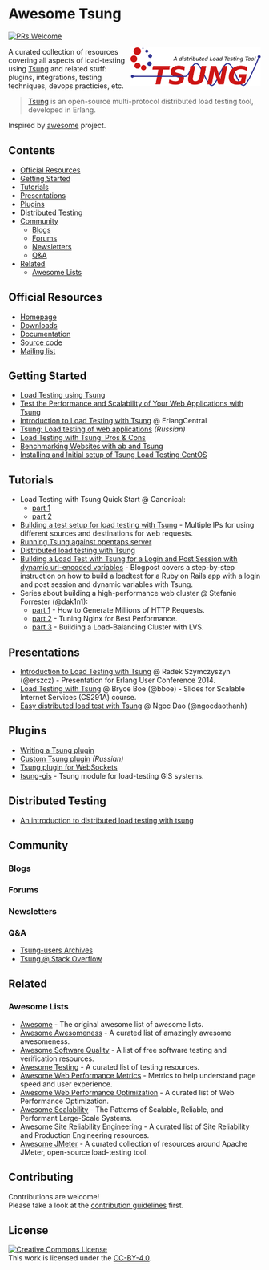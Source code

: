 # Awesome Tsung
[![PRs Welcome](https://img.shields.io/badge/PRs-welcome-brightgreen.svg?style=flat)](https://github.com/aliesbelik/awesome-tsung/blob/master/CONTRIBUTING.md)

[<img src="assets/images/tsung-logo.svg" align="right" width="260" alt="Tsung">](http://tsung.erlang-projects.org/)

A curated collection of resources covering all aspects of load-testing using [Tsung](http://tsung.erlang-projects.org/) and related stuff: plugins, integrations, testing techniques, devops practicies, etc.

> [Tsung](http://tsung.erlang-projects.org/) is an open-source multi-protocol distributed load testing tool, developed in Erlang.

Inspired by [awesome](https://github.com/sindresorhus/awesome) project.

## Contents

- [Official Resources](#official-resources)
- [Getting Started](#getting-started)
- [Tutorials](#tutorials)
- [Presentations](#presentations)
- [Plugins](#plugins)
- [Distributed Testing](#distributed-testing)
- [Community](#community)
    - [Blogs](#blogs)
    - [Forums](#forums)
    - [Newsletters](#newsletters)
    - [Q&A](#qa)
- [Related](#related)
    - [Awesome Lists](#awesome-lists)


## Official Resources

- [Homepage](http://tsung.erlang-projects.org/)
- [Downloads](http://tsung.erlang-projects.org/dist/)
- [Documentation](http://tsung.erlang-projects.org/user_manual/index.html)
- [Source code](https://github.com/processone/tsung/)
- [Mailing list](https://lists.process-one.net/mailman/listinfo/tsung-users)

## Getting Started

- [Load Testing using Tsung](https://medium.com/helpshift-engineering/load-testing-using-tsung-ef26a662929b)
- [Test the Performance and Scalability of Your Web Applications with Tsung](https://web.archive.org/web/20160826102121/https://beebole.com/blog/erlang/test-performance-and-scalability-of-your-web-applications-with-tsung/)
- [Introduction to Load Testing with Tsung](https://erlangcentral.org/wiki/Introduction_to_Load_Testing_with_Tsung) @ ErlangCentral
- [Tsung: Load testing of web applications](https://habr.com/en/post/132459/) *(Russian)*
- [Load Testing with Tsung: Pros & Cons](https://getcookie.wordpress.com/2013/02/13/load-testing-with-tsung/)
- [Benchmarking Websites with ab and Tsung](https://www.rsreese.com/benchmarking-websites-with-ab-and-tsung/)
- [Installing and Initial setup of Tsung Load Testing CentOS](http://whatizee.blogspot.com/2015/01/installing-and-initial-setup-of-tsung_21.html)

## Tutorials

- Load Testing with Tsung Quick Start @ Canonical:
    - [part 1](https://web.archive.org/web/20150905161702/http://voices.canonical.com/isd/2010/11/14/load-testing-with-tsung-quick-start/)
    - [part 2](https://web.archive.org/web/20150905162148/http://voices.canonical.com/isd/2010/12/10/tsung-quick-start-part-2/)
- [Building a test setup for load testing with Tsung](https://hml.io/2015/08/04/loadtesting-with-tsung-and-multiple-ips/) - Multiple IPs for using different sources and destinations for web requests.
- [Running Tsung against opentaps server](https://www.opentaps.org/docs/index.php/Running_Tsung_against_opentaps_server)
- [Distributed load testing with Tsung](https://raymii.org/s/articles/Basic_Website_load_testing_with_Tsung.html)
- [Building a Load Test with Tsung for a Login and Post Session with dynamic url-encoded variables](https://www.innoq.com/en/blog/building-a-load-test-with-tsung/) - Blogpost covers a step-by-step instruction on how to build a loadtest for a Ruby on Rails app with a login and post session and dynamic variables with Tsung.
- Series about building a high-performance web cluster @ Stefanie Forrester (@dak1n1):
    - [part 1](https://web.archive.org/web/20190112103031/http://dak1n1.com/blog/14-http-load-generate/) - How to Generate Millions of HTTP Requests.
    - [part 2](https://web.archive.org/web/20190123062716/http://dak1n1.com/blog/12-nginx-performance-tuning/) - Tuning Nginx for Best Performance.
    - [part 3](https://web.archive.org/web/20180826004438/http://dak1n1.com/blog/13-load-balancing-lvs/) - Building a Load-Balancing Cluster with LVS.

## Presentations

- [Introduction to Load Testing with Tsung](https://github.com/erszcz/euc-2014) @ Radek Szymczyszyn (@erszcz) - Presentation for Erlang User Conference 2014.
- [Load Testing with Tsung](https://cs291.com/slides/2019/09_tsung/) @ Bryce Boe (@bboe) - Slides for Scalable Internet Services (CS291A) course.
- [Easy distributed load test with Tsung](https://github.com/ngocdaothanh/tsart) @ Ngoc Dao (@ngocdaothanh)

## Plugins

- [Writing a Tsung plugin](http://web.archive.org/web/20150208112949/http://www.process-one.net/en/wiki/Writing_a_Tsung_plugin/)
- [Custom Tsung plugin](http://lin-techdet.blogspot.com/2013/04/tsung.html) *(Russian)*
- [Tsung plugin for WebSockets](https://github.com/wulczer/tsung_ws)
- [tsung-gis](https://github.com/rodo/tsung-gis) - Tsung module for load-testing GIS systems.

## Distributed Testing

- [An introduction to distributed load testing with tsung](https://www.brightbox.com/blog/2014/11/07/distributed-load-testing-with-tsung/)

## Community

### Blogs

### Forums

### Newsletters

### Q&A

- [Tsung-users Archives](http://lists.process-one.net/pipermail/tsung-users/)
- [Tsung @ Stack Overflow](http://stackoverflow.com/questions/tagged/tsung)

## Related

### Awesome Lists

- [Awesome](https://github.com/sindresorhus/awesome) - The original awesome list of awesome lists.
- [Awesome Awesomeness](https://github.com/bayandin/awesome-awesomeness) - A curated list of amazingly awesome awesomeness.
- [Awesome Software Quality](https://github.com/ligurio/awesome-software-quality) - A list of free software testing and verification resources.
- [Awesome Testing](https://github.com/TheJambo/awesome-testing) - A curated list of testing resources.
- [Awesome Web Performance Metrics](https://github.com/csabapalfi/awesome-web-performance-metrics) - Metrics to help understand page speed and user experience.
- [Awesome Web Performance Optimization](https://github.com/davidsonfellipe/awesome-wpo) - A curated list of Web Performance Optimization.
- [Awesome Scalability](https://github.com/binhnguyennus/awesome-scalability) - The Patterns of Scalable, Reliable, and Performant Large-Scale Systems.
- [Awesome Site Reliability Engineering](https://github.com/dastergon/awesome-sre) - A curated list of Site Reliability and Production Engineering resources.
- [Awesome JMeter](https://github.com/aliesbelik/awesome-jmeter) - A curated collection of resources around Apache JMeter, open-source load-testing tool.

## Contributing

Contributions are welcome!<br />
Please take a look at the [contribution guidelines](https://github.com/aliesbelik/awesome-tsung/blob/master/CONTRIBUTING.md) first.

## License

<a rel="license" href="http://creativecommons.org/licenses/by/4.0/"><img alt="Creative Commons License" style="border-width:0" src="https://i.creativecommons.org/l/by/4.0/88x31.png" /></a><br />This work is licensed under the <a rel="license" href="https://github.com/aliesbelik/awesome-tsung/blob/master/LICENSE.md">CC-BY-4.0</a>.
